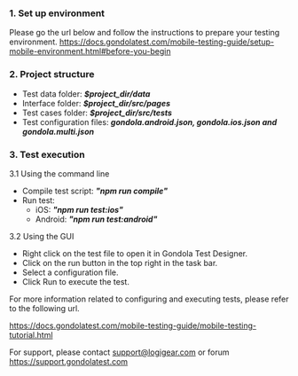 ### 1. Set up environment

Please go the url below and follow the instructions to prepare your testing environment.
https://docs.gondolatest.com/mobile-testing-guide/setup-mobile-environment.html#before-you-begin

### 2. Project structure
- Test data folder: **_$project_dir/data_**
- Interface folder: **_$project_dir/src/pages_**
- Test cases folder: **_$project_dir/src/tests_**
- Test configuration files: **_gondola.android.json, gondola.ios.json and gondola.multi.json_**

### 3. Test execution
3.1 Using the command line
- Compile test script: **_"npm run compile"_**
- Run test:
  + iOS: **_"npm run test:ios"_**
  + Android: **_"npm run test:android"_**

3.2 Using the GUI
- Right click on the test file to open it in Gondola Test Designer.
- Click on the run button in the top right in the task bar.
- Select a configuration file.
- Click Run to execute the test.

For more information related to configuring and executing tests, please refer to the following url.

https://docs.gondolatest.com/mobile-testing-guide/mobile-testing-tutorial.html

For support, please contact support@logigear.com or forum https://support.gondolatest.com
